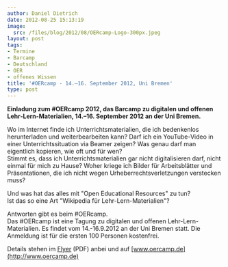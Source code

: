 ```yaml
---
author: Daniel Dietrich
date: 2012-08-25 15:13:19
image:
  src: /files/blog/2012/08/OERcamp-Logo-300px.jpeg
layout: post
tags:
- Termine
- Barcamp
- Deutschland
- OER
- offenes Wissen
title: '#OERcamp - 14.–16. September 2012, Uni Bremen'
type: post
---
```


**Einladung zum #OERcamp 2012, das Barcamp zu digitalen und offenen Lehr-Lern-Materialien, 14.–16\. September 2012 an der Uni Bremen.**

Wo im Internet finde ich Unterrichtsmaterialien, die ich bedenkenlos herunterladen und weiterbearbeiten kann? Darf ich ein YouTube-Video in einer Unterrichtssituation via Beamer zeigen? Was genau darf man eigentlich kopieren, wie oft und für wen?  
Stimmt es, dass ich Unterrichtsmaterialien gar nicht digitalisieren darf, nicht einmal für mich zu Hause? Woher kriege ich Bilder für Arbeitsblätter und Präsentationen, die ich nicht wegen Urheberrechtsverletzungen verstecken muss?

Und was hat das alles mit "Open Educational Resources" zu tun?  
Ist das so eine Art "Wikipedia für Lehr-Lern-Materialien"?

Antworten gibt es beim #OERcamp.  
Das #OERcamp ist eine Tagung zu digitalen und offenen Lehr-Lern-Materialien. Es findet vom 14.-16.9.2012 an der Uni Bremen statt. Die Anmeldung ist für die ersten 100 Personen kostenfrei.

Details stehen im [Flyer](/files/blog/2012/08/OERcampFlyer.pdf) (PDF) anbei und auf [www.oercamp.de](http://www.oercamp.de)